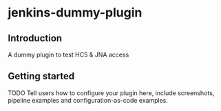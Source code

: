 # jenkins-dummy-plugin

## Introduction

A dummy plugin to test HC5 & JNA access

## Getting started

TODO Tell users how to configure your plugin here, include screenshots, pipeline examples and 
configuration-as-code examples.

